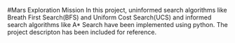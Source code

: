 #Mars Exploration Mission
In this project, uninformed search algorithms like Breath First Search(BFS) and Uniform Cost Search(UCS) and informed search algorithms like A* Search have been implemented using python. The project descripton has been included for reference. 

